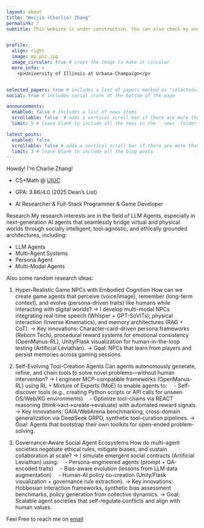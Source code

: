 ```yaml
---
layout: about
title: "Weijia (Charlie) Zhang"
permalink: /
subtitle: This website is under construction. You can also check my another website [here](https://charliedreemur.wordpress.com).


profile:
  align: right
  image: my_pic.jpg
  image_circular: true # crops the image to make it circular
  more_info: >
    <p>University of Illinois at Urbana-Champaign</p>


selected_papers: true # includes a list of papers marked as "selected={true}"
social: true # includes social icons at the bottom of the page

announcements:
  enabled: false # includes a list of news items
  scrollable: false  # adds a vertical scroll bar if there are more than 3 news items
  limit: 5 # leave blank to include all the news in the `_news` folder

latest_posts:
  enabled: false
  scrollable: false # adds a vertical scroll bar if there are more than 3 new posts items
  limit: 3 # leave blank to include all the blog posts
---
```

Howdy! I'm Charlie Zhang!

- CS+Math @ [UIUC](https://illinois.edu/)

- GPA: 3.86/4.0 (2025 Dean’s List)

- AI Researcher & Full-Stack Programmer & Game Developer

Research
My research interests are in the field of LLM Agents, especially in next-generation AI agents that seamlessly bridge virtual and physical worlds through socially intelligent, tool-agnostic, and ethically grounded architectures, including:

- LLM Agents
- Multi-Agent Systems
- Persona Agent
- Multi-Modal Agents
  

Also some random research ideas:

1. Hyper-Realistic Game NPCs with Embodied Cognition
How can we create game agents that perceive (voice/image), remember (long-term context), and evolve (persona-driven traits) like humans while interacting with digital worlds?
→ I develop multi-modal NPCs integrating real-time speech (Whisper + GPT-SoVITs), physical interaction (Inverse Kinematics), and memory architectures (RAG + CoT).
→ Key innovations: Character-card-driven persona frameworks (Reborn Tech), procedural reward systems for emotional consistency (OpenManus-RL), Unity/Flask visualization for human-in-the-loop testing (Artificial Leviathan).
→ Goal: NPCs that learn from players and persist memories across gaming sessions.

1. Self-Evolving Tool-Creation Agents
Can agents autonomously generate, refine, and chain tools to solve novel problems—without human intervention?
→ I engineer MCP-compatible frameworks (OpenManus-RL) using RL + Mixture of Experts (MoE) to enable agents to:
 - Self-discover tools (e.g., creating Python scripts or API calls for unseen OS/Web/KG environments)
 - Optimize tool-chains via REACT reasoning (think→act→create→evaluate) with automated reward signals.
→ Key innovations: GAIA/WebArena benchmarking, cross-domain generalization via DeepSeek GRPO, synthetic tool-curation pipelines.
→ Goal: Agents that bootstrap their own toolkits for open-ended problem-solving.

1. Governance-Aware Social Agent Ecosystems
How do multi-agent societies negotiate ethical rules, mitigate biases, and sustain collaboration at scale?
→ I simulate emergent social contracts (Artificial Leviathan) using:
 - Persona-engineered agents (prompt + QA-encoded traits)
 - Bias-aware evolution (lessons from LLM data augmentation)
 - Human-AI policy co-creation (Unity/Flask visualization + governance rule extraction).
→ Key innovations: Hobbesian interaction frameworks, synthetic bias assessment benchmarks, policy generation from collective dynamics.
→ Goal: Scalable agent societies that self-regulate conflicts and align with human values.

Feel Free to reach me on [email](weijia4@illinois.edu)
